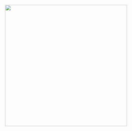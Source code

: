 <p>
<img src="https://github.com/user-attachments/assets/87f5fb78-5b0b-4594-b507-62fb1a030951" height = 400 weidth = 180>
  
</p>

